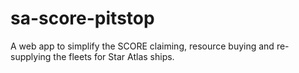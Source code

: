 # sa-score-pitstop
A web app to simplify the SCORE claiming, resource buying and re-supplying the fleets for Star Atlas ships.

